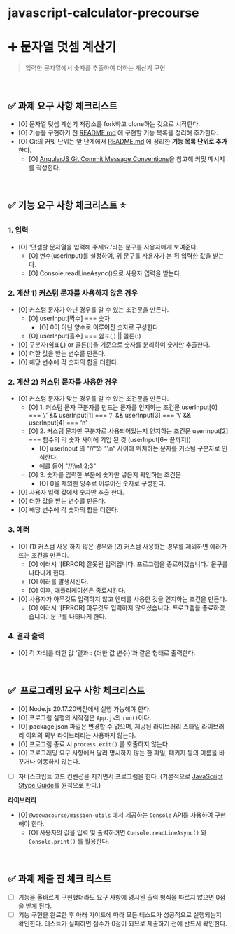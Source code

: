 # javascript-calculator-precourse
# ➕ 문자열 덧셈 계산기
> 입력한 문자열에서 숫자를 추출하여 더하는 계산기 구현

<br/>

## ✅ 과제 요구 사항 체크리스트

- [O]  문자열 덧셈 계산기 저장소를 fork하고 clone하는 것으로 시작한다.
- [O]  기능을 구현하기 전 [README.md](http://README.md) 에 구현할 기능 목록을 정리해 추가한다.
- [O]  Git의 커밋 단위는 앞 단계에서 [README.md](http://REAME.md) 에 정리한 **기능 목록 단위로 추가**한다.
    - [O]  [AngularJS Git Commit Message Conventions](https://gist.github.com/stephenparish/9941e89d80e2bc58a153)을 참고해 커밋 메시지를 작성한다.

<br/>

## ✅ 기능 요구 사항 체크리스트 ⭐️

### 1. 입력

- [O]  ‘덧셈할 문자열을 입력해 주세요.’라는 문구를 사용자에게 보여준다.
    - [O]  변수(userInput)를 설정하여, 위 문구를 사용자가 본 뒤 입력한 값을 받는다.
    - [O]  Console.readLineAsync()으로 사용자 입력을 받는다.

### 2. 계산 1) 커스텀 문자를 사용하지 않은 경우

- [O]  커스텀 문자가 아닌 경우를 알 수 있는 조건문을 만든다.
    - [O]  userInput[짝수] === 숫자
        - [O] 0이 아닌 양수로 이루어진 숫자로 구성한다.  
    - [O]  userInput[홀수] === 쉼표(,) || 콜론(:)
- [O]  구분자(쉼표(,) or 콜론(:)을 기준으로 숫자를 분리하여 숫자만 추출한다.
- [O]  더한 값을 받는 변수를 만든다.
- [O]  해당 변수에 각 숫자의 합을 더한다.

### 2. 계산 2) 커스텀 문자를 사용한 경우

- [O]  커스텀 문자가 맞는 경우를 알 수 있는 조건문을 만든다.
    - [O]  1. 커스텀 문자 구분자를 만드는 문자를 인지하는 조건문
    userInput[0] === ‘/’ && 
    userInput[1] === ‘/’ && 
    userInput[3] === ‘\’ && 
    userInput[4] === ‘n’
    - [O]  2. 커스텀 문자만 구분자로 사용되어있는지 인지하는 조건문
    userInput[2] === 함수의 각 숫자 사이에 기입 된 것 (userInput[6~ 끝까지])
        - [O]  userInput 의 "//"와 "\n" 사이에 위치하는 문자를 커스텀 구분자로 인식한다.
        - 예를 들어 "//;\n1;2;3" 
    - [O] 3. 숫자를 입력한 부분에 숫자만 넣은지 확인하는 조건문
        - [O] 0을 제외한 양수로 이루어진 숫자로 구성한다.
- [O]  사용자 입력 값에서 숫자만 추출 한다.
- [O]  더한 값을 받는 변수를 만든다.
- [O]  해당 변수에 각 숫자의 합을 더한다.

### 3. 에러

- [O]  (1) 커스텀 사용 하지 않은 경우와 (2) 커스텀 사용하는 경우를 제외하면 에러가 뜨는 조건을 만든다.
    - [O]  에러시 '[ERROR] 잘못된 입력입니다. 프로그램을 종료하겠습니다.' 문구를 나타나게 한다.
    - [O]  에러를 발생시킨다.
    - [O]  이후, 애플리케이션은 종료시킨다.
- [O]  사용자가 아무것도 입력하지 않고 엔터를 사용한 것을 인지하는 조건을 만든다.
    - [O]  에러시 '[ERROR] 아무것도 입력하지 않으셨습니다. 프로그램을 종료하겠습니다.' 문구를 나타나게 한다. 
 
### 4. 결과 출력

- [O]  각 자리를 더한 값 ‘결과 : {더한 값 변수}’과 같은 형태로 출력한다.

<br/>

## ✅  프로그래밍 요구 사항 체크리스트

- [O]  Node.js 20.17.20버전에서 실행 가능해야 한다.
- [O]  프로그램 실행의 시작점은 `App.js`의 `run()`이다.
- [O]  package.json 파일은 변경할 수 없으며, 제공된 라이브러리 스타일 라이브러리 이외의 외부 라이브러리는 사용하지 않는다.
- [O]  프로그램 종료 시 `process.exit()` 를 호출하지 않는다.
- [O]  프로그래밍 요구 사항에서 달리 명시하지 않는 한 파일, 패키지 등의 이름을 바꾸거나 이동하지 않는다.
- [ ]  자바스크립트 코드 컨벤션을 지키면서 프로그램을 한다. (기본적으로 [JavaScript Stype Guide](https://github.com/woowacourse/woowacourse-docs/tree/main/styleguide/javascript)를 원칙으로 한다.)

**라이브러리**

- [O]  `@woowacourse/mission-utils` 에서 제공하는 `Console` API를 사용하여 구현해야 한다.
    - [O]  사용자의 값을 입력 및 출력하려면 `Console.readLineAsync()` 와 `Console.print()` 를 활용한다.

<br/>

## ✅ 과제 제출 전 체크 리스트

- [ ]  기능을 올바르게 구현했더라도 요구 사항에 명시된 출력 형식을 따르지 않으면 0점을 받게 된다.
- [ ]  기능 구현을 완료한 후 아래 가이드에 따라 모든 테스트가 성공적으로 실행되는지 확인한다.
테스트가 실패하면 점수가 0점이 되므로 제출하기 전에 반드시 확인한다.